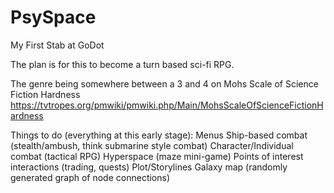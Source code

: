 # PsySpace
My First Stab at GoDot

The plan is for this to become a turn based sci-fi RPG. 

The genre being somewhere between a 3 and 4 on Mohs Scale of Science Fiction Hardness https://tvtropes.org/pmwiki/pmwiki.php/Main/MohsScaleOfScienceFictionHardness

Things to do (everything at this early stage):
  Menus
  Ship-based combat (stealth/ambush, think submarine style combat)
  Character/Individual combat (tactical RPG)
  Hyperspace (maze mini-game)
  Points of interest interactions (trading, quests)
  Plot/Storylines
  Galaxy map (randomly generated graph of node connections)
